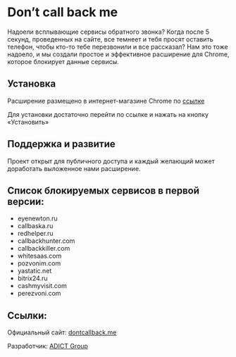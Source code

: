 # Don’t call back me

Надоели всплывающие сервисы обратного звонка? Когда после 5 секунд, проведенных на сайте, все темнеет и тебя просят оставить телефон, чтобы кто-то тебе перезвонили и все рассказал? Нам это тоже надоело, и мы создали простое и эффективное расширение для Chrome, которое блокирует данные сервисы.

## Установка

Расширение размещено в интернет-магазине Chrome по [ссылке](https://chrome.google.com/webstore/detail/don%E2%80%99t-call-back-me/ghogomihfdknefhnceeppgigbjnkfjep)

Для установки достаточно перейти по ссылке и нажать на кнопку «Установить»

## Поддержка и развитие

Проект открыт для публичного доступа и каждый желающий может доработать выложенное нами расширение.

## Список блокируемых сервисов в первой версии:

*	eyenewton.ru
*	callbaska.ru
*	redhelper.ru
*	callbackhunter.com
*	callbackkiller.com
*	whitesaas.com
*	pozvonim.com
*	yastatic.net
*	bitrix24.ru
*	cashmyvisit.com
*   perezvoni.com

## Ссылки:

Официальный сайт: [dontcallback.me](https://dontcallback.me/)

Разработчик: [ADICT Group](https://adict.ru/)
